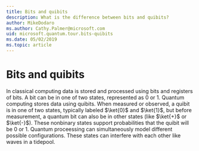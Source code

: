 ```yaml
---
title: Bits and quibits
description: What is the difference between bits and quibits?
author: MikeDodaro
ms.author: Cathy.Palmer@microsoft.com
uid: microsoft.quantum.tour.bits-quibits
ms.date: 05/02/2019
ms.topic: article
---
```


# Bits and quibits

In classical computing data is stored and processed using bits and registers of bits. A bit can be in one of two states, represented as 0 or 1. Quantum computing stores data using quibits. When measured or observed, a quibit is in one of two states, typically labeled $\ket{0}$ and $\ket{1}$, but before measurement, a quantum bit can also be in other states (like $\ket{+}$ or $\ket{-}$). These nonbinary states support probabilities that the quibit will be 0 or 1. Quantum proceessing can simultaneously model different possible configurations. These states can interfere with each other like waves in a tidepool. 

